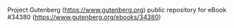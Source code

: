 Project Gutenberg (https://www.gutenberg.org) public repository for eBook #34380 (https://www.gutenberg.org/ebooks/34380)
